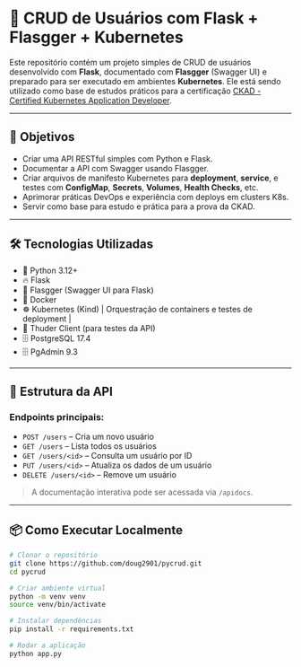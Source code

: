 # 🧪 CRUD de Usuários com Flask + Flasgger + Kubernetes

Este repositório contém um projeto simples de CRUD de usuários desenvolvido com **Flask**, documentado com **Flasgger** (Swagger UI) e preparado para ser executado em ambientes **Kubernetes**. Ele está sendo utilizado como base de estudos práticos para a certificação [CKAD - Certified Kubernetes Application Developer](https://www.cncf.io/certification/ckad/).

---

## 🚀 Objetivos

- Criar uma API RESTful simples com Python e Flask.
- Documentar a API com Swagger usando Flasgger.
- Criar arquivos de manifesto Kubernetes para **deployment**, **service**, e testes com **ConfigMap**, **Secrets**, **Volumes**, **Health Checks**, etc.
- Aprimorar práticas DevOps e experiência com deploys em clusters K8s.
- Servir como base para estudo e prática para a prova da CKAD.

---

## 🛠️ Tecnologias Utilizadas

- 🐍 Python 3.12+
- 🔥 Flask
- 📘 Flasgger (Swagger UI para Flask)
- 🐋 Docker
- ☸️ Kubernetes (Kind) | Orquestração de containers e testes de deployment |
- 🧪 Thuder Client (para testes da API)
- 🗄️ PostgreSQL 17.4
- 🗄️ PgAdmin 9.3

---

## 🧱 Estrutura da API

### Endpoints principais:

- `POST /users` – Cria um novo usuário
- `GET /users` – Lista todos os usuários
- `GET /users/<id>` – Consulta um usuário por ID
- `PUT /users/<id>` – Atualiza os dados de um usuário
- `DELETE /users/<id>` – Remove um usuário

> A documentação interativa pode ser acessada via `/apidocs`.

---

## 📦 Como Executar Localmente

```bash
# Clonar o repositório
git clone https://github.com/doug2901/pycrud.git
cd pycrud

# Criar ambiente virtual
python -m venv venv
source venv/bin/activate

# Instalar dependências
pip install -r requirements.txt

# Rodar a aplicação
python app.py
